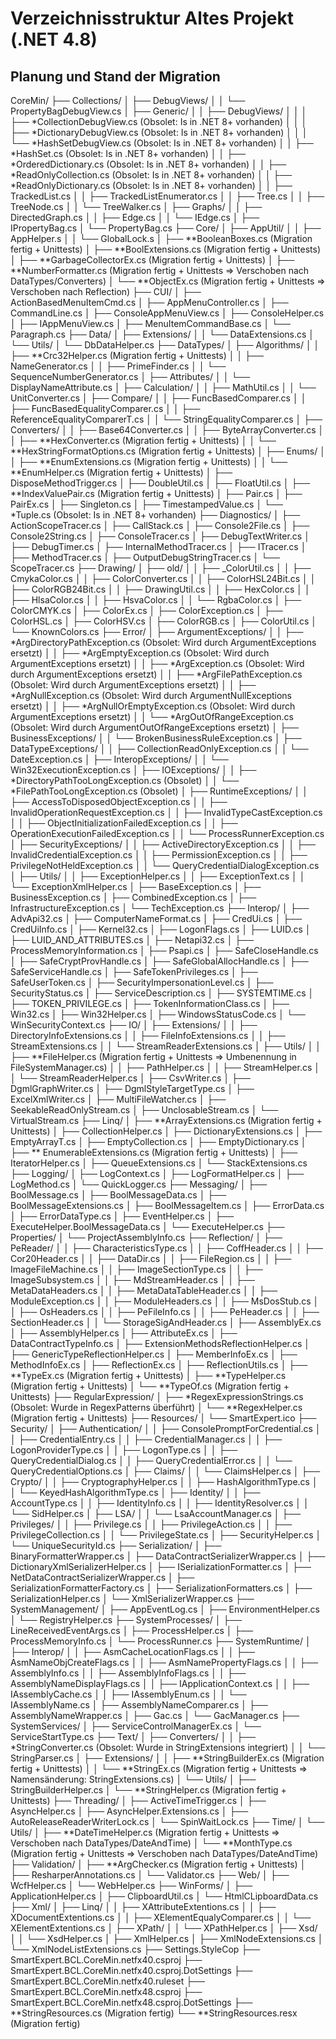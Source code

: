 # Verzeichnisstruktur Altes Projekt (.NET 4.8)

## Planung und Stand der Migration

CoreMin/
├── Collections/
│   ├── DebugViews/
│   │   └── PropertyBagDebugView.cs
│   ├── Generic/
│   │   ├── DebugViews/
│   │   │   ├── *CollectionDebugView.cs (Obsolet: Is in .NET 8+ vorhanden)
│   │   │   ├── *DictionaryDebugView.cs (Obsolet: Is in .NET 8+ vorhanden)
│   │   │   └── *HashSetDebugView.cs (Obsolet: Is in .NET 8+ vorhanden)
│   │   ├── *HashSet.cs (Obsolet: Is in .NET 8+ vorhanden)
│   │   ├── *OrderedDictionary.cs (Obsolet: Is in .NET 8+ vorhanden)
│   │   ├── *ReadOnlyCollection.cs (Obsolet: Is in .NET 8+ vorhanden)
│   │   ├── *ReadOnlyDictionary.cs (Obsolet: Is in .NET 8+ vorhanden)
│   │   ├── TrackedList.cs
│   │   ├── TrackedListEnumerator.cs
│   │   ├── Tree.cs
│   │   ├── TreeNode.cs
│   │   └── TreeWalker.cs
│   ├── Graphs/
│   │   ├── DirectedGraph.cs
│   │   ├── Edge.cs
│   │   └── IEdge.cs
│   ├── IPropertyBag.cs
│   └── PropertyBag.cs
├── Core/
│   ├── AppUtil/
│   │   ├── AppHelper.s
│   │   └── GlobalLock.s
│   ├── **BooleanBoxes.cs (Migration fertig + Unittests)
│   ├── **BoolExtensions.cs (Migration fertig + Unittests)
│   ├── **GarbageCollectorEx.cs (Migration fertig + Unittests)
│   ├── **NumberFormatter.cs (Migration fertig + Unittests => Verschoben nach DataTypes/Converters)
│   └── **ObjectEx.cs (Migration fertig + Unittests => Verschoben nach Reflection)
├── CUI/
│   ├── ActionBasedMenuItemCmd.cs
│   ├── AppMenuController.cs
│   ├── CommandLine.cs
│   ├── ConsoleAppMenuView.cs
│   ├── ConsoleHelper.cs
│   ├── IAppMenuView.cs
│   ├── MenuItemCommandBase.cs
│   └── Paragraph.cs
├── Data/
│   ├── Extensions/
│   │   └── DataExtensions.cs
│   └── Utils/
│       └── DbDataHelper.cs
├── DataTypes/
│   ├── Algorithms/
│   │   ├── **Crc32Helper.cs (Migration fertig + Unittests)
│   │   ├── NameGenerator.cs
│   │   ├── PrimeFinder.cs
│   │   └── SequenceNumberGenerator.cs
│   ├── Attributes/
│   │   └── DisplayNameAttribute.cs
│   ├── Calculation/
│   │   ├── MathUtil.cs
│   │   └── UnitConverter.cs
│   ├── Compare/
│   │   ├── FuncBasedComparer.cs
│   │   ├── FuncBasedEqualityComparer.cs
│   │   ├── ReferenceEqualityComparerT.cs
│   │   └── StringEqualityComparer.cs
│   ├── Converters/
│   │   ├── Base64Converter.cs
│   │   ├── ByteArrayConverter.cs
│   │   ├── **HexConverter.cs (Migration fertig + Unittests)
│   │   └── **HexStringFormatOptions.cs (Migration fertig + Unittests)
│   ├── Enums/
│   │   ├── **EnumExtensions.cs (Migration fertig + Unittests)
│   │   └── **EnumHelper.cs (Migration fertig + Unittests)
│   ├── DisposeMethodTrigger.cs
│   ├── DoubleUtil.cs
│   ├── FloatUtil.cs
│   ├── **IndexValuePair.cs (Migration fertig + Unittests)
│   ├── Pair.cs
│   ├── PairEx.cs
│   ├── Singleton.cs
│   ├── TimestampedValue.cs
│   └── *Tuple.cs (Obsolet: Is in .NET 8+ vorhanden)
├── Diagnostics/
│   ├── ActionScopeTracer.cs
│   ├── CallStack.cs
│   ├── Console2File.cs
│   ├── Console2String.cs
│   ├── ConsoleTracer.cs
│   ├── DebugTextWriter.cs
│   ├── DebugTimer.cs
│   ├── InternalMethodTracer.cs
│   ├── ITracer.cs
│   ├── MethodTracer.cs
│   ├── OutputDebugStringTracer.cs
│   └── ScopeTracer.cs
├── Drawing/
│   ├── old/
│   │   ├── _ColorUtil.cs
│   │   ├── CmykaColor.cs
│   │   ├── ColorConverter.cs
│   │   ├── ColorHSL24Bit.cs
│   │   ├── ColorRGB24Bit.cs
│   │   ├── DrawingUtil.cs
│   │   ├── HexColor.cs
│   │   ├── HlsaColor.cs
│   │   ├── HsvaColor.cs
│   │   └── RgbaColor.cs
│   ├── ColorCMYK.cs
│   ├── ColorEx.cs
│   ├── ColorException.cs
│   ├── ColorHSL.cs
│   ├── ColorHSV.cs
│   ├── ColorRGB.cs
│   ├── ColorUtil.cs
│   └── KnownColors.cs
├── Error/
│   ├── ArgumentExceptions/
│   │   ├── *ArgDirectoryPathException.cs (Obsolet: Wird durch ArgumentExceptions ersetzt)
│   │   ├── *ArgEmptyException.cs (Obsolet: Wird durch ArgumentExceptions ersetzt)
│   │   ├── *ArgException.cs (Obsolet: Wird durch ArgumentExceptions ersetzt)
│   │   ├── *ArgFilePathException.cs (Obsolet: Wird durch ArgumentExceptions ersetzt)
│   │   ├── *ArgNullException.cs (Obsolet: Wird durch ArgumentNullExceptions ersetzt)
│   │   ├── *ArgNullOrEmptyException.cs (Obsolet: Wird durch ArgumentExceptions ersetzt)
│   │   └── *ArgOutOfRangeException.cs (Obsolet: Wird durch ArgumentOutOfRangeExceptions ersetzt)
│   ├── BusinessExceptions/
│   │   └── BrokenBusinessRuleException.cs
│   ├── DataTypeExceptions/
│   │   ├── CollectionReadOnlyException.cs
│   │   └── DateException.cs
│   ├── InteropExceptions/
│   │   └── Win32ExecutionException.cs
│   ├── IOExceptions/
│   │   ├── *DirectoryPathTooLongException.cs (Obsolet)
│   │   └── *FilePathTooLongException.cs (Obsolet)
│   ├── RuntimeExceptions/
│   │   ├── AccessToDisposedObjectException.cs
│   │   ├── InvalidOperationRequestException.cs
│   │   ├── InvalidTypeCastException.cs
│   │   ├── ObjectInitializationFailedException.cs
│   │   ├── OperationExecutionFailedException.cs
│   │   └── ProcessRunnerException.cs
│   ├── SecurityExceptions/
│   │   ├── ActiveDirectoryException.cs
│   │   ├── InvalidCredentialException.cs
│   │   ├── PermissionException.cs
│   │   ├── PrivilegeNotHeldException.cs
│   │   └── QueryCredentialDialogException.cs
│   ├── Utils/
│   │   ├── ExceptionHelper.cs
│   │   ├── ExceptionText.cs
│   │   └── ExceptionXmlHelper.cs
│   ├── BaseException.cs
│   ├── BusinessException.cs
│   ├── CombinedException.cs
│   ├── InfrastructureException.cs
│   └── TechException.cs
├── Interop/
│   ├── AdvApi32.cs
│   ├── ComputerNameFormat.cs
│   ├── CredUi.cs
│   ├── CredUiInfo.cs
│   ├── Kernel32.cs
│   ├── LogonFlags.cs
│   ├── LUID.cs
│   ├── LUID_AND_ATTRIBUTES.cs
│   ├── Netapi32.cs
│   ├── ProcessMemoryInformation.cs
│   ├── Psapi.cs
│   ├── SafeCloseHandle.cs
│   ├── SafeCryptProvHandle.cs
│   ├── SafeGlobalAllocHandle.cs
│   ├── SafeServiceHandle.cs
│   ├── SafeTokenPrivileges.cs
│   ├── SafeUserToken.cs
│   ├── SecurityImpersonationLevel.cs
│   ├── SecurityStatus.cs
│   ├── ServiceDescription.cs
│   ├── SYSTEMTIME.cs
│   ├── TOKEN_PRIVILEGE.cs
│   ├── TokenInformationClass.cs
│   ├── Win32.cs
│   ├── Win32Helper.cs
│   ├── WindowsStatusCode.cs
│   └── WinSecurityContext.cs
├── IO/
│   ├── Extensions/
│   │   ├── DirectoryInfoExtensions.cs
│   │   ├── FileInfoExtensions.cs
│   │   ├── StreamExtensions.cs
│   │   └── StreamReaderExtensions.cs
│   ├── Utils/
│   │   ├── **FileHelper.cs (Migration fertig + Unittests => Umbenennung in FileSystemManager.cs)
│   │   ├── PathHelper.cs
│   │   ├── StreamHelper.cs
│   │   └── StreamReaderHelper.cs
│   ├── CsvWriter.cs
│   ├── DgmlGraphWriter.cs
│   ├── DgmlStyleTargetType.cs
│   ├── ExcelXmlWriter.cs
│   ├── MultiFileWatcher.cs
│   ├── SeekableReadOnlyStream.cs
│   ├── UnclosableStream.cs
│   └── VirtualStream.cs
├── Linq/
│   ├── **ArrayExtensions.cs  (Migration fertig + Unittests)
│   ├── CollectionHelper.cs
│   ├── DictionaryExtensions.cs
│   ├── EmptyArrayT.cs
│   ├── EmptyCollection.cs
│   ├── EmptyDictionary.cs
│   ├── ** EnumerableExtensions.cs (Migration fertig + Unittests)
│   ├── IteratorHelper.cs
│   ├── QueueExtensions.cs
│   └── StackExtensions.cs
├── Logging/
│   ├── LogContext.cs
│   ├── LogFormatHelper.cs
│   ├── LogMethod.cs
│   └── QuickLogger.cs
├── Messaging/
│   ├── BoolMessage.cs
│   ├── BoolMessageData.cs
│   ├── BoolMessageExtensions.cs
│   ├── BoolMessageItem.cs
│   ├── ErrorData.cs
│   ├── ErrorDataType.cs
│   ├── EventHelper.cs
│   ├── ExecuteHelper.BoolMessageData.cs
│   └── ExecuteHelper.cs
├── Properties/
│   └── ProjectAssemblyInfo.cs
├── Reflection/
│   ├── PeReader/
│   │   ├── CharacteristicsType.cs
│   │   ├── CoffHeader.cs
│   │   ├── Cor20Header.cs
│   │   ├── DataDir.cs
│   │   ├── FileRegion.cs
│   │   ├── ImageFileMachine.cs
│   │   ├── ImageSectionType.cs
│   │   ├── ImageSubsystem.cs
│   │   ├── MdStreamHeader.cs
│   │   ├── MetaDataHeaders.cs
│   │   ├── MetaDataTableHeader.cs
│   │   ├── ModuleException.cs
│   │   ├── ModuleHeaders.cs
│   │   ├── MsDosStub.cs
│   │   ├── OsHeaders.cs
│   │   ├── PeFileInfo.cs
│   │   ├── PeHeader.cs
│   │   ├── SectionHeader.cs
│   │   └── StorageSigAndHeader.cs
│   ├── AssemblyEx.cs
│   ├── AssemblyHelper.cs
│   ├── AttributeEx.cs
│   ├── DataContractTypeInfo.cs
│   ├── ExtensionMethodsReflectionHelper.cs
│   ├── GenericTypeReflectionHelper.cs
│   ├── MemberInfoEx.cs
│   ├── MethodInfoEx.cs
│   ├── ReflectionEx.cs
│   ├── ReflectionUtils.cs
│   ├── **TypeEx.cs (Migration fertig + Unittests)
│   ├── **TypeHelper.cs (Migration fertig + Unittests)
│   └── **TypeOf.cs (Migration fertig + Unittests)
├── RegularExpression/
│   ├── *RegexExpressionStrings.cs (Obsolet: Wurde in RegexPatterns überführt)
│   └── **RegexHelper.cs (Migration fertig + Unittests)
├── Resources/
│   └── SmartExpert.ico
├── Security/
│   ├── Authentication/
│   │   ├── ConsolePromptForCredential.cs
│   │   ├── CredentialEntry.cs
│   │   ├── CredentialManager.cs
│   │   ├── LogonProviderType.cs
│   │   ├── LogonType.cs
│   │   ├── QueryCredentialDialog.cs
│   │   ├── QueryCredentialError.cs
│   │   └── QueryCredentialOptions.cs
│   ├── Claims/
│   │   └── ClaimsHelper.cs
│   ├── Crypto/
│   │   ├── CryptographyHelper.cs
│   │   ├── HashAlgorithmType.cs
│   │   └── KeyedHashAlgorithmType.cs
│   ├── Identity/
│   │   ├── AccountType.cs
│   │   ├── IdentityInfo.cs
│   │   ├── IdentityResolver.cs
│   │   └── SidHelper.cs
│   ├── LSA/
│   │   └── LsaAccountManager.cs
│   ├── Privileges/
│   │   ├── Privilege.cs
│   │   ├── PrivilegeAction.cs
│   │   ├── PrivilegeCollection.cs
│   │   └── PrivilegeState.cs
│   ├── SecurityHelper.cs
│   └── UniqueSecurityId.cs
├── Serialization/
│   ├── BinaryFormatterWrapper.cs
│   ├── DataContractSerializerWrapper.cs
│   ├── DictionaryXmlSerializerHelper.cs
│   ├── ISerializationFormatter.cs
│   ├── NetDataContractSerializerWrapper.cs
│   ├── SerializationFormatterFactory.cs
│   ├── SerializationFormatters.cs
│   ├── SerializationHelper.cs
│   └── XmlSerializerWrapper.cs
├── SystemManagement/
│   ├── AppEventLog.cs
│   ├── EnvironmentHelper.cs
│   └── RegistryHelper.cs
├── SystemProcesses/
│   ├── LineReceivedEventArgs.cs
│   ├── ProcessHelper.cs
│   ├── ProcessMemoryInfo.cs
│   └── ProcessRunner.cs
├── SystemRuntime/
│   ├── Interop/
│   │   ├── AsmCacheLocationFlags.cs
│   │   ├── AsmNameObjCreateFlags.cs
│   │   ├── AsmNamePropertyFlags.cs
│   │   ├── AssemblyInfo.cs
│   │   ├── AssemblyInfoFlags.cs
│   │   ├── AssemblyNameDisplayFlags.cs
│   │   ├── IApplicationContext.cs
│   │   ├── IAssemblyCache.cs
│   │   ├── IAssemblyEnum.cs
│   │   └── IAssemblyName.cs
│   ├── AssemblyNameComparer.cs
│   ├── AssemblyNameWrapper.cs
│   ├── Gac.cs
│   └── GacManager.cs
├── SystemServices/
│   ├── ServiceControlManagerEx.cs
│   └── ServiceStartType.cs
├── Text/
│   ├── Converters/
│   │   ├── *StringConverter.cs (Obsolet: Wurde in StringExtensions integriert)
│   │   └── StringParser.cs
│   ├── Extensions/
│   │   ├── **StringBuilderEx.cs (Migration fertig + Unittests)
│   │   └── **StringEx.cs (Migration fertig + Unittests => Namensänderung: StringExtensions.cs)
│   └── Utils/
│       ├── StringBuilderHelper.cs
│       └── **StringHelper.cs (Migration fertig + Unittests)
├── Threading/
│   ├── ActiveTimeTrigger.cs
│   ├── AsyncHelper.cs
│   ├── AsyncHelper.Extensions.cs
│   ├── AutoReleaseReaderWriterLock.cs
│   └── SpinWaitLock.cs
├── Time/
│   └── Utils/
│       ├── **DateTimeHelper.cs (Migration fertig + Unittests => Verschoben nach DataTypes/DateAndTime)
│       └── **MonthType.cs (Migration fertig + Unittests => Verschoben nach DataTypes/DateAndTime)
├── Validation/
│   ├── **ArgChecker.cs (Migration fertig + Unittests)
│   ├── ResharperAnnotations.cs
│   └── Validator.cs
├── Web/
│   ├── WcfHelper.cs
│   └── WebHelper.cs
├── WinForms/
│   ├── ApplicationHelper.cs
│   ├── ClipboardUtil.cs
│   └── HtmlCLipboardData.cs
├── Xml/
│   ├── Linq/
│   │   ├── XAttributeExtentions.cs
│   │   ├── XDocumentExtentions.cs
│   │   ├── XElementEqualyComparer.cs
│   │   └── XElementExtentions.cs
│   ├── XPath/
│   │   └── XPathHelper.cs
│   ├── Xsd/
│   │   └── XsdHelper.cs
│   ├── XmlHelper.cs
│   ├── XmlNodeExtensions.cs
│   └── XmlNodeListExtensions.cs
├── Settings.StyleCop
├── SmartExpert.BCL.CoreMin.netfx40.csproj
├── SmartExpert.BCL.CoreMin.netfx40.csproj.DotSettings
├── SmartExpert.BCL.CoreMin.netfx40.ruleset
├── SmartExpert.BCL.CoreMin.netfx48.csproj
├── SmartExpert.BCL.CoreMin.netfx48.csproj.DotSettings
├── **StringResources.cs (Migration fertig)
└── **StringResources.resx (Migration fertig)
